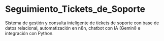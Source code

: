 # Seguimiento_Tickets_de_Soporte
Sistema de gestión y consulta inteligente de tickets de soporte con base de datos relacional, automatización en n8n, chatbot con IA (Gemini) e integración con Python.

